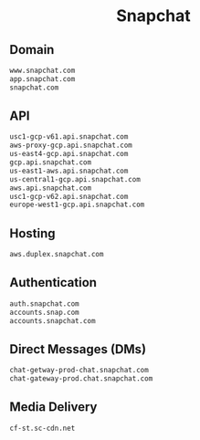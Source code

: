 


<h1 align="center">Snapchat</h1>  


## Domain


```html
www.snapchat.com
app.snapchat.com
snapchat.com
```  


## API


```html
usc1-gcp-v61.api.snapchat.com
aws-proxy-gcp.api.snapchat.com
us-east4-gcp.api.snapchat.com
gcp.api.snapchat.com
us-east1-aws.api.snapchat.com
us-central1-gcp.api.snapchat.com
aws.api.snapchat.com
usc1-gcp-v62.api.snapchat.com
europe-west1-gcp.api.snapchat.com
```  


## Hosting


```html
aws.duplex.snapchat.com
```  


## Authentication


```html
auth.snapchat.com
accounts.snap.com
accounts.snapchat.com
```  


## Direct Messages (DMs)


```html
chat-getway-prod-chat.snapchat.com
chat-gateway-prod.chat.snapchat.com
```  


## Media Delivery


```html
cf-st.sc-cdn.net
```  

<br>
